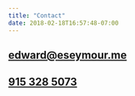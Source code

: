 ```yaml
---
title: "Contact"
date: 2018-02-18T16:57:48-07:00
---
```


## [edward@eseymour.me](mailto://edward@eseymour.me)
## [915 328 5073](tel://+01-915-328-5073)
